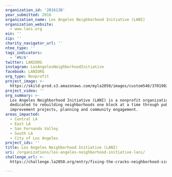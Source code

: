 ```yaml
---
organization_id: '2016138'
year_submitted: 2016
organization_name: Los Angeles Neighborhood Initiative (LANI)
organization_website:
  - www.lani.org
ein: ''
zip: ''
charity_navigator_url: ''
ntee_type: ''
tags_indicators:
  - '#N/A'
twitter: LANIORG
instagram: LosAngelesNeighborhoodInitiative
facebook: LANIORG
org_type: Nonprofit
project_image: >-
  https://skild-prod.s3.amazonaws.com/myla2050/images/custom540/3701902165741-team91.jpg
project_video: ''
org_summary: >-
  Los Angeles Neighborhood Initiative (LANI) is a nonprofit organization
  dedicated to rebuilding neighborhoods one block at a time through public
  improvement projects, planning and community engagement.
areas_impacted:
  - Central LA
  - East LA
  - San Fernando Valley
  - South LA
  - City of Los Angeles
project_ids: ''
title: Los Angeles Neighborhood Initiative (LANI)
uri: /organizations/los-angeles-neighborhood-initiative-lani/
challenge_url: >-
  https://challenge.la2050.org/entry/fixing-the-cracks-neighborhood-sidewalk-repair-program

---
```

